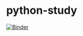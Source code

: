 # python-study

[![Binder](https://mybinder.org/badge_logo.svg)](https://mybinder.org/v2/gh/lobato767/python-study/HEAD)
